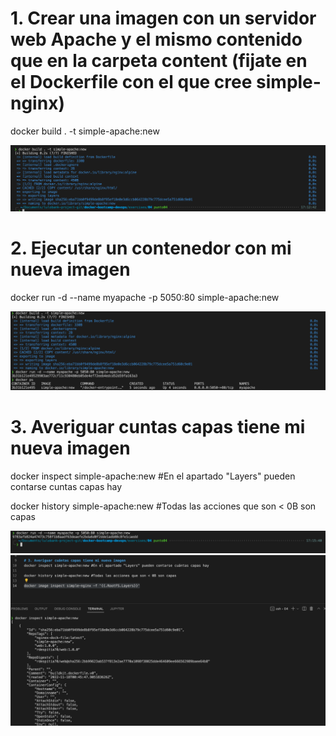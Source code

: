 # 1. Crear una imagen con un servidor web Apache y el mismo contenido que en la carpeta content (fijate en el Dockerfile con el que cree simple-nginx)
docker build . -t simple-apache:new

![](assets/punto04-1.png)

# 2. Ejecutar un contenedor con mi nueva imagen
docker run -d --name myapache -p 5050:80 simple-apache:new

![](assets/punto04-2.png)

# 3. Averiguar cuntas capas tiene mi nueva imagen
docker inspect simple-apache:new #En el apartado "Layers" pueden contarse cuntas capas hay

docker history simple-apache:new #Todas las acciones que son < 0B son capas

![](assets/punto04-3.png)
![](assets/punto04-4.png)
